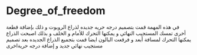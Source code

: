 # Degree_of_freedom
في هذه المهمة قمت بتصميم درجه حريه جديده لذراع الروبوت و ذلك بإضافة قطعة أخرى تمسك المستجيب النهائي و يمكنها التحرك للأمام و الخلف و بذلك اصبحت الذراع يمكنها التحرك لمسافة أبعد و فرقعت البالون 
ايضا قمت بتجميع الذراع الجديده بعد تصميم مستجيب نهائي جديد و إضافة درجه حريةاخرى 
